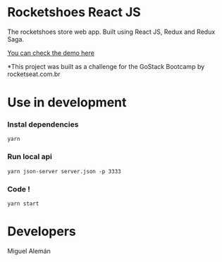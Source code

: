 # Rocketshoes React JS

The rocketshoes store web app. Built using React JS, Redux and Redux Saga.

[You can check the demo here](https://miguelti.github.io/rocketshoes-react-js/)

*This project was built as a challenge for the GoStack Bootcamp by rocketseat.com.br

# Use in development
### Instal dependencies
`yarn`

### Run local api
`yarn json-server server.json -p 3333`

### Code !
`yarn start`

# Developers

Miguel Alemán
